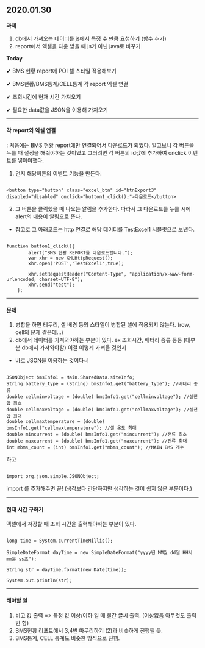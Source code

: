 ## 2020.01.30

**과제**
1) db에서 가져오는 데이터를 js에서 특정 수 만큼 요청하기 (함수 추가)
2) report에서 엑셀을 다운 받을 때 js가 아닌 java로 바꾸기

**Today**

&#10004; BMS 현황 report에 POI 셀 스타일 적용해보기

&#10004; BMS현황/BMS통계/CELL통계 각 report 엑셀 연결

&#10004; 조회시간에 현재 시간 가져오기

&#10004; 필요한 data값을 JSON을 이용해 가져오기

---

#### 각 report와 엑셀 연결
: 처음에는 BMS 현황 report에만 연결되어서 다운로드가 되었다.
알고보니 각 버튼을 누를 때 설정을 해줘야하는 것이였고 그러려면 각 버튼의 id값에 추가하여 onclick 이벤트를 넣어야했다.

1. 먼저 해당버튼의 이벤트 기능을 만든다.
```

<button type="button" class="excel_btn" id="btnExport3" disabled="disabled" onclick="button1_click();">다운로드</button>

```
2. 그 버튼을 클릭했을 때 나오는 알림을 추가한다. 따라서 그 다운로드를 누를 시에 alert의 내용이 알림으로 뜬다.
- 참고로 그 아래코드는 http 연결로 해당 데이터를 TestExcel1 서블릿으로 보낸다.

```

function button1_click(){
        alert("BMS 현황 REPORT를 다운로드합니다.");
        var xhr = new XMLHttpRequest();
        xhr.open('POST','TestExcel1',true);

        xhr.setRequestHeader("Content-Type", "application/x-www-form-urlencoded; charset=UTF-8");
        xhr.send("test");
    };

```

---

#### 문제
1. 병합을 하면 테두리, 셀 배경 등의 스타일이 병합된 셀에 적용되지 않는다. (row, cell의 문제 같은데...)
2. db에서 데이터를 가져와야하는 부분이 있다. ex 조회시간, 배터리 종류 등등 (대부분 db에서 가져와야함) 이걸 어떻게 가져올 것인지
- 바로 JSON을 이용하는 것이다~!
```

JSONObject bmsInfo1 = Main.SharedData.siteInfo;
String battery_type = (String) bmsInfo1.get("battery_type"); //배터리 종류
double cellminvoltage = (double) bmsInfo1.get("cellminvoltage"); //셀전압 최소
double cellmaxvoltage = (double) bmsInfo1.get("cellmaxvoltage"); //셀전압 최대
double cellmaxtemperature = (double) bmsInfo1.get("cellmaxtemperature"); //셀 온도 최대
double mincurrent = (double) bmsInfo1.get("mincurrent"); //전류 최소
double maxcurrent = (double) bmsInfo1.get("maxcurrent"); //전류 최대
int mbms_count = (int) bmsInfo1.get("mbms_count"); //MAIN BMS 개수

```
하고

```

import org.json.simple.JSONObject;

```

import 를 추가해주면 끝! (생각보다 간단하지만 생각하는 것이 쉽지 않은 부분이다.)

---

#### 현재 시간 구하기
엑셀에서 저장할 때 조회 시간을 출력해야하는 부분이 있다.
```

long time = System.currentTimeMillis(); 

SimpleDateFormat dayTime = new SimpleDateFormat("yyyy년 MM월 dd일 HH시 mm분 ss초");

String str = dayTime.format(new Date(time));

System.out.println(str);

```

---

#### 해야할 일
1. 비고 값 출력 => 특정 값 이상/이하 일 때 빨간 글씨 출력. (이상없음 아무것도 출력 안 함)
2. BMS현황 리포트에서 3,4번 마무리하기 (2)과 비슷하게 진행될 듯.
3. BMS통계, CELL 통계도 비슷한 방식으로 진행.